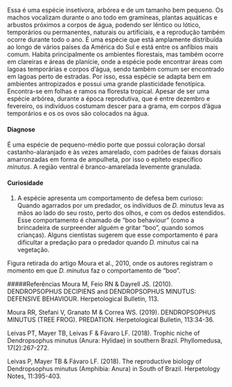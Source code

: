 ﻿Essa é uma espécie insetívora, arbórea e de um tamanho bem pequeno. Os machos vocalizam durante o ano todo em gramíneas, plantas aquáticas e arbustos próximos a corpos de água, podendo ser <glossario>lêntico</glossario> ou <glossario>lótico</glossario>, temporários ou permanentes, naturais ou artificiais, e a reprodução também ocorre durante todo o ano. É uma espécie que está amplamente distribuída ao longo de vários países da América do Sul e está entre os anfíbios mais comum. Habita principalmente os ambientes florestais, mas também ocorre em clareiras e áreas de planície, onde a espécie pode encontrar áreas com lagoas temporárias e corpos d’água, sendo também comum ser encontrado em lagoas perto de estradas. Por isso, essa espécie se adapta bem em ambientes antropizados e possui uma grande <glossario>plasticidade fenotípica</glossario>. Encontra-se em folhas e ramos na floresta tropical. Apesar de ser uma espécie arbórea, durante a época reprodutiva, que é entre dezembro e fevereiro, os indivíduos costumam descer para a grama, em corpos d’água temporários e os os ovos são colocados na água.


#### Diagnose
É uma espécie de pequeno-médio porte que possui coloração dorsal castanho-alaranjado e às vezes amarelado, com padrões de faixas dorsais amarronzadas em forma de ampulheta, por isso o <glossario>epíteto específico</glossario> *minutus*. A região ventral é branco-amarelada levemente granulada. 


#### Curiosidade
1) A espécie apresenta um comportamento de defesa bem curioso: Quando agarrados por um predador, os indivíduos de *D. minutus* leva as mãos ao lado do seu rosto, perto dos olhos, e com os dedos estendidos. Esse comportamento é chamado de “boo behaviour” (como a brincadeira de surpreender alguém e gritar “boo”, quando somos crianças). Alguns cientistas sugerem que esse comportamento é para dificultar a predação para o predador quando *D. minutus* cai na vegetação. 
  
 
Figura retirada do artigo Moura et al., 2010, onde os autores registram o momento em que *D. minutus* faz o comportamento de “boo”. 




#####Referências
Moura M, Feio RN & Dayrell JS. (2010). DENDROPSOPHUS DECIPIENS and DENDROPSOPHUS MINUTUS: DEFENSIVE BEHAVIOUR. Herpetological Bulletin, 113. 


Moura RR, Stefani V, Granato M & Correa WS. (2019). DENDROPSOPHUS MINUTUS (TREE FROG). PREDATION. Herpetological Bulletin, 113:34-36. 


Leivas PT, Mayer TB, Leivas F & Fávaro LF. (2018). Trophic niche of Dendropsophus minutus (Anura: Hylidae) in southern Brazil. Phyllomedusa, 17(2):267-272.


Leivas P, Mayer TB & Fávaro LF. (2018). The reproductive biology of Dendropsophus minutus (Amphibia: Anura) in South of Brazil. Herpetology Notes, 11:395-403.